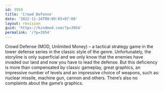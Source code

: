 ```yaml
---
id: 3954
title: 'Crowd Defense'
date: '2022-11-24T09:09:05+07:00'
layout: revision
guid: 'https://kindmod.com/?p=3954'
permalink: '/?p=3954'
---
```


Crowd Defense (MOD, Unlimited Money) – a tactical strategy game in the tower defense series in the classic style of the genre. Unfortunately, the storyline is only superficial and we only know that the enemies have invaded our land and now you have to lead the defense. But this deficiency is more than compensated by classic gameplay, great graphics, an impressive number of levels and an impressive choice of weapons, such as: nuclear missile, machine gun, cannon and others. There’s also no complaints about the game’s graphics.